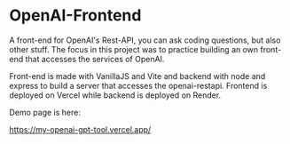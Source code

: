 # OpenAI-Frontend

A front-end for OpenAI's Rest-API, you can ask coding questions, but also other stuff. The focus in this project was to practice building an own front-end that accesses the services of OpenAI.

Front-end is made with VanillaJS and Vite and backend with node and express to build a server that accesses the openai-restapi. Frontend is deployed on Vercel while backend is deployed on Render.

Demo page is here:

https://my-openai-gpt-tool.vercel.app/
